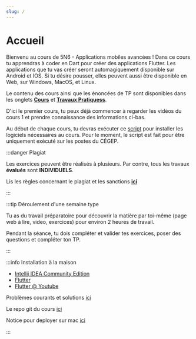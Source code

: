 ```yaml
---
slug: /
---
```


# Accueil

Bienvenu au cours de 5N6 - Applications mobiles avancées ! Dans ce cours tu apprendras à coder en Dart pour créer des applications Flutter. Les applications que tu vas créer seront automagiquement disponible sur Android et IOS. Si tu désire pousser, elles peuvent aussi être disponible en Web, sur Windows, MacOS, et Linux.

Le contenu des cours ainsi que les énoncées de TP sont disponibles dans les onglets **[Cours](cours/intro)** et **[Travaux Pratiquess](tp/tp1)**.

D'ici le premier cours, tu peux déjà commencer à regarder les vidéos du cours 1 et prendre connaissance des informations ci-bas.

Au début de chaque cours, tu devras exécuter ce [script](https://github.com/departement-info-cem/scripts-mobile/tree/main) pour installer les logiciels nécessaires au cours. Pour le moment, le script est fait pour être uniquement exécuté sur les postes du CÉGEP.

:::danger Plagiat

Les exercices peuvent être réalisés à plusieurs. Par contre, tous les travaux **évalués** sont **INDIVIDUELS**.

Lis les règles concernant le plagiat et les sanctions **[ici](https://info.cegepmontpetit.ca/plagiat)**

:::

:::tip Déroulement d'une semaine type

Tu as du travail préparatoire pour découvrir la matière par toi-même (page web à lire, video, exercices) pour environ 2 heures de travail.

Pendant la séance, tu dois compléter et valider tes exercices, poser des questions et compléter ton TP.

:::

:::info Installation à la maison

- [Intellij IDEA Community Edition](https://www.jetbrains.com/fr-fr/idea/)
- [Flutter](https://flutter.dev/)
- [Flutter @ Youtube](https://www.youtube.com/c/flutterdev/videos)

Problèmes courants et solutions [ici](solutions)

Le repo git du cours [ici](https://github.com/departement-info-cem/5N6-mobile-2)

Notice pour deployer sur mac [ici](mac)

:::
